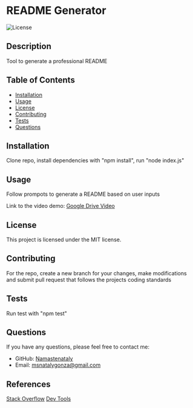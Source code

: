 # README Generator

![License](https://img.shields.io/badge/license-MIT-blue.svg)

## Description
Tool to generate a professional README

## Table of Contents
- [Installation](#installation)
- [Usage](#usage)
- [License](#license)
- [Contributing](#contributing)
- [Tests](#tests)
- [Questions](#questions)

## Installation
Clone repo, install dependencies with "npm install", run "node index.js"

## Usage
Follow prompots to generate a README based on user inputs

Link to the video demo: <a href="https://drive.google.com/file/d/1n3nW2aPAjS_muymCU3iqlXeig3UEYE2H/view">Google Drive Video</a>

## License

This project is licensed under the MIT license.

## Contributing
For the repo, create a new branch for your changes, make modifications and submit pull request that follows the projects coding standards

## Tests
Run test with "npm test"

## Questions
If you have any questions, please feel free to contact me:
- GitHub: [Namastenataly](https://github.com/Namastenataly)
- Email: msnatalygonza@gmail.com

## References 
<a href="https://stackoverflow.com/questions/74733711/passing-in-a-result-of-a-function-to-generate-readme">Stack Overflow</a>
<a href="https://dev.to/kefranabg/generate-beautiful-readme-in-10-seconds-38i2">Dev Tools</a>